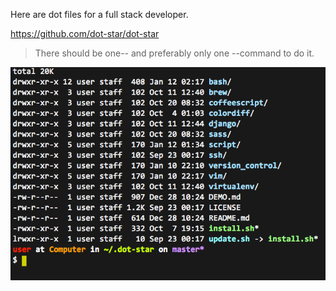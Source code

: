 Here are dot files for a full stack developer.

https://github.com/dot-star/dot-star

<blockquote>
There should be one-- and preferably only one --command to do it.
</blockquote>

<img alt="" src="/img/uploads/2014-01/dot-files.png" />